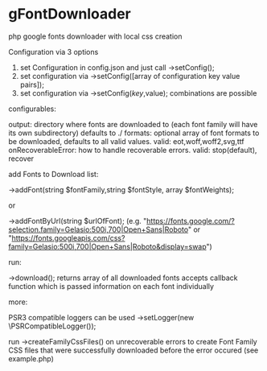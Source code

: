 # gFontDownloader
php google fonts downloader with local css creation

Configuration via 3 options

  1. set Configuration in config.json and just call ->setConfig();
  2. set configuration via ->setConfig([array of configuration key value pairs]);
  3. set configuration via ->setConfig($key,$value);
combinations are possible

configurables:

  output: directory where fonts are downloaded to (each font family will have its own subdirectory) defaults to ./
  formats: optional array of font formats to be downloaded, defaults to all valid values. valid: eot,woff,woff2,svg,ttf
  onRecoverableError: how to handle recoverable errors. valid: stop(default), recover
  
add Fonts to Download list:

  ->addFont(string $fontFamily,string $fontStyle, array $fontWeights);
  
  or
  
  ->addFontByUrl(string $urlOfFont); (e.g. "https://fonts.google.com/?selection.family=Gelasio:500i,700|Open+Sans|Roboto" or "https://fonts.googleapis.com/css?family=Gelasio:500i,700|Open+Sans|Roboto&display=swap")
  
run:

  ->download();
  returns array of all downloaded fonts
  accepts callback function which is passed information on each font individually
    
more:

  PSR3 compatible loggers can be used
  ->setLogger(new \PSRCompatibleLogger());
  
  run ->createFamilyCssFiles() on unrecoverable errors to create Font Family CSS files that were successfully downloaded before the error occured (see example.php)
